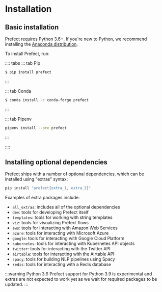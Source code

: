 # Installation

## Basic installation

Prefect requires Python 3.6+. If you're new to Python, we recommend installing the [Anaconda distribution](https://www.anaconda.com/distribution/).

To install Prefect, run:

:::: tabs
::: tab Pip

```bash
$ pip install prefect
```

:::

::: tab Conda

```bash
$ conda install -c conda-forge prefect
```

:::

::: tab Pipenv

```bash
pipenv install --pre prefect
```

:::

::::

## Installing optional dependencies

Prefect ships with a number of optional dependencies, which can be installed using "extras" syntax:

```bash
pip install "prefect[extra_1, extra_2]"
```

Examples of extra packages include:

- `all_extras`: includes all of the optional dependencies
- `dev`: tools for developing Prefect itself
- `templates`: tools for working with string templates
- `viz`: tools for visualizing Prefect flows
- `aws`: tools for interacting with Amazon Web Services
- `azure`: tools for interacting with Microsoft Azure
- `google`: tools for interacting with Google Cloud Platform
- `kubernetes`: tools for interacting with Kubernetes API objects
- `twitter`: tools for interacting with the Twitter API
- `airtable`: tools for interacting with the Airtable API
- `spacy`: tools for building NLP pipelines using Spacy
- `redis`: tools for interacting with a Redis database

:::warning Python 3.9
Prefect support for Python 3.9 is experimental and extras are not expected to work yet as we wait for required packages to be updated.
:::
